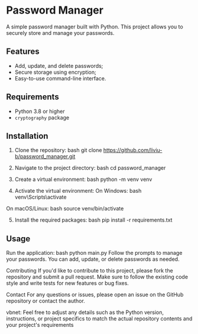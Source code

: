 # Password Manager

A simple password manager built with Python. This project allows you to securely store and manage your passwords.

## Features

- Add, update, and delete passwords;
- Secure storage using encryption;
- Easy-to-use command-line interface.
 
## Requirements

- Python 3.8 or higher
- `cryptography` package

## Installation

1. Clone the repository:
bash
git clone https://github.com/liviu-b/password_manager.git
   

2. Navigate to the project directory:
bash
cd password_manager


3. Create a virtual environment:
bash
python -m venv venv

4. Activate the virtual environment:
On Windows:
bash
venv\Scripts\activate

On macOS/Linux:
bash
source venv/bin/activate

5. Install the required packages:
bash
pip install -r requirements.txt


## Usage
Run the application:
bash
python main.py
Follow the prompts to manage your passwords. You can add, update, or delete passwords as needed.

Contributing
If you'd like to contribute to this project, please fork the repository and submit a pull request. Make sure to follow the existing code style and write tests for new features or bug fixes.

Contact
For any questions or issues, please open an issue on the GitHub repository or contact the author.

vbnet: 
Feel free to adjust any details such as the Python version, instructions, or project specifics to match the actual repository contents and your project's requirements
